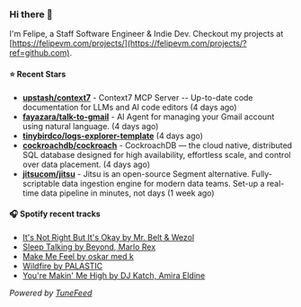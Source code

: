 ### Hi there 👋

I'm Felipe, a Staff Software Engineer & Indie Dev. Checkout my projects at [https://felipevm.com/projects/](https://felipevm.com/projects/?ref=github.com).

#### ⭐ Recent Stars
- **[upstash/context7](https://github.com/upstash/context7)** - Context7 MCP Server -- Up-to-date code documentation for LLMs and AI code editors (4 days ago)
- **[fayazara/talk-to-gmail](https://github.com/fayazara/talk-to-gmail)** - AI Agent for managing your Gmail account using natural language. (4 days ago)
- **[tinybirdco/logs-explorer-template](https://github.com/tinybirdco/logs-explorer-template)** (4 days ago)
- **[cockroachdb/cockroach](https://github.com/cockroachdb/cockroach)** - CockroachDB — the cloud native, distributed SQL database designed for high availability, effortless scale, and control over data placement. (4 days ago)
- **[jitsucom/jitsu](https://github.com/jitsucom/jitsu)** - Jitsu is an open-source Segment alternative. Fully-scriptable data ingestion engine for modern data teams. Set-up a real-time data pipeline in minutes, not days (1 week ago)

#### 🎧 Spotify recent tracks
- [It&#39;s Not Right But It&#39;s Okay by Mr. Belt &amp; Wezol](https://open.spotify.com/track/5OFVzqSeFxGpvDGyHvVeLj)
- [Sleep Talking by Beyond, Marlo Rex](https://open.spotify.com/track/5B8yexFn22KcFZKuf7zFAc)
- [Make Me Feel by oskar med k](https://open.spotify.com/track/1GfJCWGLfdev016PSsrUO8)
- [Wildfire by PALASTIC](https://open.spotify.com/track/7iIzan4uOlOeXZ8iE3b91F)
- [You&#39;re Makin&#39; Me High by DJ Katch, Amira Eldine](https://open.spotify.com/track/5iP6VWh8goBkJcXBMQSejA)

_Powered by [TuneFeed](https://tunefeed.app?ref=github.com)_
